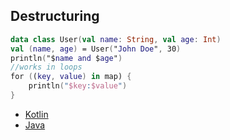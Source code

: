 ## Destructuring

```kotlin
data class User(val name: String, val age: Int)
val (name, age) = User("John Doe", 30)
println("$name and $age")
//works in loops
for ((key, value) in map) {
    println("$key:$value")
}
```

* [Kotlin](https://github.com/jntakpe/release-monitor/blob/8e6b61b31cab2a0086268155c3dd323dfdf66ada/src/main/kotlin/com/github/jntakpe/releasemonitor/mapper/VersionMappings.kt#L13)
* [Java](https://github.com/jntakpe/release-monitor-java/blob/7aa99df15b078f3f0b2643885be2ac5d536a6515/src/main/java/com/github/jntakpe/releasemonitorjava/mapper/VersionMapper.java#L24)
